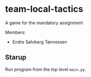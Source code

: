 # team-local-tactics
A game for the mandatory assignment

Members:
 - Endre Sølvberg Tønnessen


## Starup

Run program from the top level ``main.py``.






